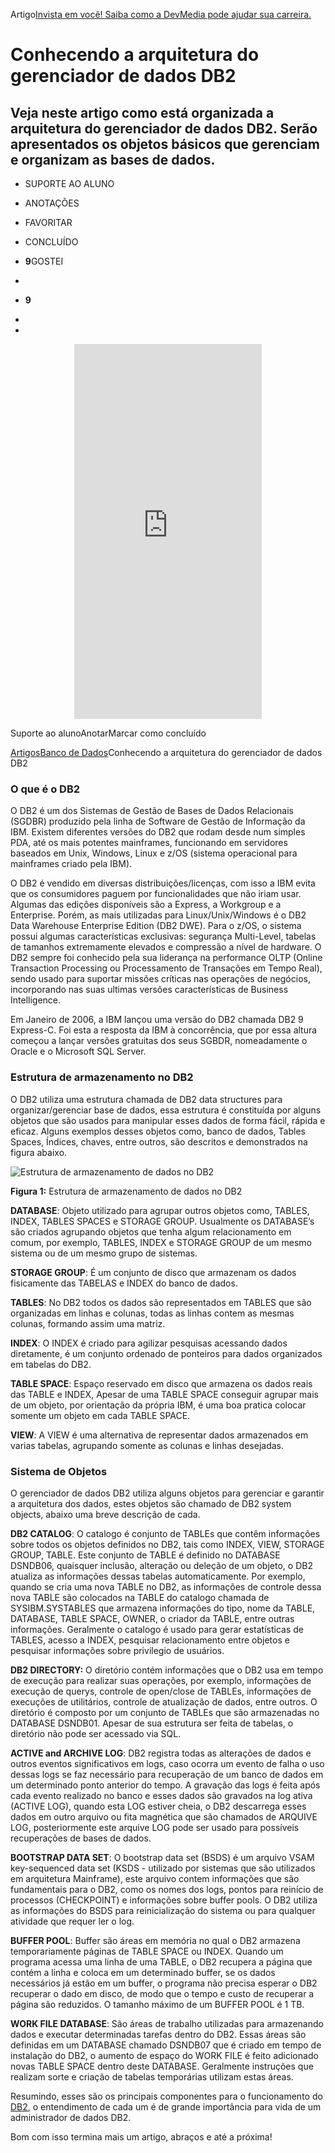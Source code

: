 
Artigo[Invista em você! Saiba como a DevMedia pode ajudar sua carreira.](https://www.devmedia.com.br/conhecendo-a-arquitetura-do-gerenciador-de-dados-db2/26363#modulo-mvp)

# Conhecendo a arquitetura do gerenciador de dados DB2

## Veja neste artigo como está organizada a arquitetura do gerenciador de dados DB2. Serão apresentados os objetos básicos que gerenciam e organizam as bases de dados.

- SUPORTE AO ALUNO
- ANOTAÇÕES
- FAVORITAR
- CONCLUÍDO
- **9**GOSTEI
- 

- **9**
- 
- 

<iframe class="ad-medium" src="https://www.devmedia.com.br/marketing/banners/banner_160x600/" frameborder="0" style="outline: none; -webkit-tap-highlight-color: transparent; max-width: 100%; margin: auto; display: block; height: 600px;"></iframe>

Suporte ao alunoAnotarMarcar como concluído

[Artigos](https://www.devmedia.com.br/artigos/)[Banco de Dados](https://www.devmedia.com.br/artigos/banco-de-dados)Conhecendo a arquitetura do gerenciador de dados DB2

### O que é o DB2

O DB2 é um dos Sistemas de Gestão de Bases de Dados Relacionais (SGDBR) produzido pela linha de Software de Gestão de Informação da IBM. Existem diferentes versões do DB2 que rodam desde num simples PDA, até os mais potentes mainframes, funcionando em servidores baseados em Unix, Windows, Linux e z/OS (sistema operacional para mainframes criado pela IBM).

O DB2 é vendido em diversas distribuições/licenças, com isso a IBM evita que os consumidores paguem por funcionalidades que não iriam usar. Algumas das edições disponíveis são a Express, a Workgroup e a Enterprise. Porém, as mais utilizadas para Linux/Unix/Windows é o DB2 Data Warehouse Enterprise Edition (DB2 DWE). Para o z/OS, o sistema possui algumas características exclusivas: segurança Multi-Level, tabelas de tamanhos extremamente elevados e compressão a nível de hardware. O DB2 sempre foi conhecido pela sua liderança na performance OLTP (Online Transaction Processing ou Processamento de Transações em Tempo Real), sendo usado para suportar missões críticas nas operações de negócios, incorporando nas suas ultimas versões características de Business Intelligence.

Em Janeiro de 2006, a IBM lançou uma versão do DB2 chamada DB2 9 Express-C. Foi esta a resposta da IBM à concorrência, que por essa altura começou a lançar versões gratuitas dos seus SGBDR, nomeadamente o Oracle e o Microsoft SQL Server.

### Estrutura de armazenamento no DB2

O DB2 utiliza uma estrutura chamada de DB2 data structures para organizar/gerenciar base de dados, essa estrutura é constituída por alguns objetos que são usados para manipular esses dados de forma fácil, rápida e eficaz. Alguns exemplos desses objetos como, banco de dados, Tables Spaces, Índices, chaves, entre outros, são descritos e demonstrados na figura abaixo.

![Estrutura de armazenamento de dados no DB2](http://videos.web-03.net/artigos/Rodrigo_Mendes_Dos_Santos/Introducao_DB2/Introducao_DB21.jpg)

**Figura 1:** Estrutura de armazenamento de dados no DB2

**DATABASE**: Objeto utilizado para agrupar outros objetos como, TABLES, INDEX, TABLES SPACES e STORAGE GROUP. Usualmente os DATABASE’s são criados agrupando objetos que tenha algum relacionamento em comum, por exemplo, TABLES, INDEX e STORAGE GROUP de um mesmo sistema ou de um mesmo grupo de sistemas.

**STORAGE GROUP**: É um conjunto de disco que armazenam os dados fisicamente das TABELAS e INDEX do banco de dados.

**TABLES**: No DB2 todos os dados são representados em TABLES que são organizadas em linhas e colunas, todas as linhas contem as mesmas colunas, formando assim uma matriz.

**INDEX**: O INDEX é criado para agilizar pesquisas acessando dados diretamente, é um conjunto ordenado de ponteiros para dados organizados em tabelas do DB2.

**TABLE SPACE**: Espaço reservado em disco que armazena os dados reais das TABLE e INDEX, Apesar de uma TABLE SPACE conseguir agrupar mais de um objeto, por orientação da própria IBM, é uma boa pratica colocar somente um objeto em cada TABLE SPACE.

**VIEW**: A VIEW é uma alternativa de representar dados armazenados em varias tabelas, agrupando somente as colunas e linhas desejadas.

### Sistema de Objetos

O gerenciador de dados DB2 utiliza alguns objetos para gerenciar e garantir a arquitetura dos dados, estes objetos são chamado de DB2 system objects, abaixo uma breve descrição de cada.

**DB2 CATALOG**: O catalogo é conjunto de TABLEs que contêm informações sobre todos os objetos definidos no DB2, tais como INDEX, VIEW, STORAGE GROUP, TABLE. Este conjunto de TABLE é definido no DATABASE DSNDB06, quaisquer inclusão, alteração ou deleção de um objeto, o DB2 atualiza as informações dessas tabelas automaticamente. Por exemplo, quando se cria uma nova TABLE no DB2, as informações de controle dessa nova TABLE são colocados na TABLE do catalogo chamada de SYSIBM.SYSTABLES que armazena informações do tipo, nome da TABLE, DATABASE, TABLE SPACE, OWNER, o criador da TABLE, entre outras informações. Geralmente o catalogo é usado para gerar estatísticas de TABLES, acesso a INDEX, pesquisar relacionamento entre objetos e pesquisar informações sobre privilegio de usuários.

**DB2 DIRECTORY:** O diretório contém informações que o DB2 usa em tempo de execução para realizar suas operações, por exemplo, informações de execução de querys, controle de open/close de TABLEs, informações de execuções de utilitários, controle de atualização de dados, entre outros. O diretório é composto por um conjunto de TABLEs que são armazenadas no DATABASE DSNDB01. Apesar de sua estrutura ser feita de tabelas, o diretório não pode ser acessado via SQL.

**ACTIVE and ARCHIVE LOG**: DB2 registra todas as alterações de dados e outros eventos significativos em logs, caso ocorra um evento de falha o uso dessas logs se faz necessário para recuperação de um banco de dados em um determinado ponto anterior do tempo. A gravação das logs é feita após cada evento realizado no banco e esses dados são gravados na log ativa (ACTIVE LOG), quando esta LOG estiver cheia, o DB2 descarrega esses dados em outro arquivo ou fita magnética que são chamados de ARQUIVE LOG, posteriormente este arquive LOG pode ser usado para possíveis recuperações de bases de dados.

**BOOTSTRAP DATA SET**: O bootstrap data set (BSDS) é um arquivo VSAM key-sequenced data set (KSDS - utilizado por sistemas que são utilizados em arquitetura Mainframe), este arquivo contem informações que são fundamentais para o DB2, como os nomes dos logs, pontos para reinício de processos (CHECKPOINT) e informações sobre buffer pools. O DB2 utiliza as informações do BSDS para reinicialização do sistema ou para qualquer atividade que requer ler o log.

**BUFFER POOL**: Buffer são áreas em memória no qual o DB2 armazena temporariamente páginas de TABLE SPACE ou INDEX. Quando um programa acessa uma linha de uma TABLE, o DB2 recupera a página que contém a linha e coloca em um determinado buffer, se os dados necessários já estão em um buffer, o programa não precisa esperar o DB2 recuperar o dado em disco, de modo que o tempo e custo de recuperar a página são reduzidos. O tamanho máximo de um BUFFER POOL é 1 TB.

**WORK FILE DATABASE**: São áreas de trabalho utilizadas para armazenando dados e executar determinadas tarefas dentro do DB2. Essas áreas são definidas em um DATABASE chamado DSNDB07 que é criado em tempo de instalação do DB2, o aumento de espaço do WORK FILE é feito adicionado novas TABLE SPACE dentro deste DATABASE. Geralmente instruções que realizam sorte e criação de tabelas temporárias utilizam estas áreas.

Resumindo, esses são os principais componentes para o funcionamento do [DB2](http://www.devmedia.com.br/trabalhando-com-o-sgbd-db2-revista-sql-magazine-98-parte-1/24042), o entendimento de cada um é de grande importância para vida de um administrador de dados DB2.

Bom com isso termina mais um artigo, abraços e até a próxima!